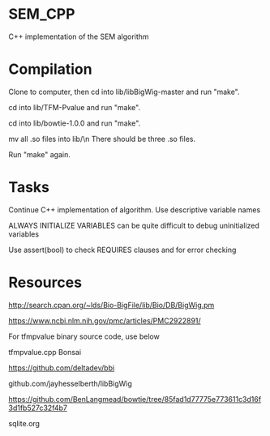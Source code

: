 # SEM_CPP
C++ implementation of the SEM algorithm

# Compilation
Clone to computer, then cd into lib/libBigWig-master and run "make".

cd into lib/TFM-Pvalue and run "make".

cd into lib/bowtie-1.0.0 and run "make".

mv all .so files into lib/\n
There should be three .so files.

Run "make" again.

# Tasks

Continue C++ implementation of algorithm.
Use descriptive variable names
	
ALWAYS INITIALIZE VARIABLES
	can be quite difficult to debug uninitialized variables

Use assert(bool) to check REQUIRES clauses and for error checking

# Resources

http://search.cpan.org/~lds/Bio-BigFile/lib/Bio/DB/BigWig.pm

https://www.ncbi.nlm.nih.gov/pmc/articles/PMC2922891/

For tfmpvalue binary source code, use below

tfmpvalue.cpp Bonsai

https://github.com/deltadev/bbi

github.com/jayhesselberth/libBigWig

https://github.com/BenLangmead/bowtie/tree/85fad1d77775e773611c3d16f3d1fb527c32f4b7

sqlite.org
